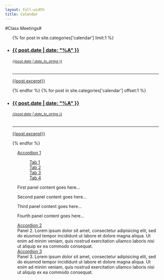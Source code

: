 ```yaml
---
layout: full-width
title: Calendar
---
```

#Class Meetings#


<ul class="small-block-grid-1 medium-block-grid-1 large-block-grid-1">
    {% for post in site.categories['calendar'] limit:1 %}
  <li><a href="{{ post.url }}">
    <div class="panel callout">
        <h3>{{ post.date | date: "%A" }}</h3>
        <h6><small>{{post.date | date_to_string }}</small></h6>
        <hr>
        <p>{{post.excerpt}}</p>
    </div></a></li>
    {% endfor %}
    {% for post in site.categories['calendar'] offset:1 %}
  <li><a href="{{ post.url }}">
    <div class="panel">
        <h3>{{ post.date | date: "%A" }}</h3>
        <h6><small>{{post.date | date_to_string }}</small></h6>
        <hr>
        <p>{{post.excerpt}}</p>
    </div></a></li>
    {% endfor %}
</ul>

<dl class="accordion" data-accordion>
  <dd>
    <a href="#panel1">Accordion 1</a>
    <div id="panel1" class="content active">
      <dl class="tabs" data-tab>
        <dd class="active"><a href="#panel2-1">Tab 1</a></dd>
        <dd><a href="#panel2-2">Tab 2</a></dd>
        <dd><a href="#panel2-3">Tab 3</a></dd>
        <dd><a href="#panel2-4">Tab 4</a></dd>
      </dl>
      <div class="tabs-content">
        <div class="content active" id="panel2-1">
          <p>First panel content goes here...</p>
        </div>
        <div class="content" id="panel2-2">
          <p>Second panel content goes here...</p>
        </div>
        <div class="content" id="panel2-3">
          <p>Third panel content goes here...</p>
        </div>
        <div class="content" id="panel2-4">
          <p>Fourth panel content goes here...</p>
        </div>
      </div>
    </div>
  </dd>
  <dd>
    <a href="#panel2">Accordion 2</a>
    <div id="panel2" class="content">
      Panel 2. Lorem ipsum dolor sit amet, consectetur adipisicing elit, sed do eiusmod tempor incididunt ut labore et dolore magna aliqua. Ut enim ad minim veniam, quis nostrud exercitation ullamco laboris nisi ut aliquip ex ea commodo consequat.
    </div>
  </dd>
  <dd>
    <a href="#panel3">Accordion 3</a>
    <div id="panel3" class="content">
      Panel 3. Lorem ipsum dolor sit amet, consectetur adipisicing elit, sed do eiusmod tempor incididunt ut labore et dolore magna aliqua. Ut enim ad minim veniam, quis nostrud exercitation ullamco laboris nisi ut aliquip ex ea commodo consequat.
    </div>
  </dd>
</dl>
